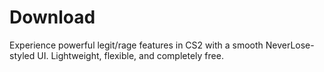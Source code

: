 # Download
Experience powerful legit/rage features in CS2 with a smooth NeverLose-styled UI. Lightweight, flexible, and completely free.
